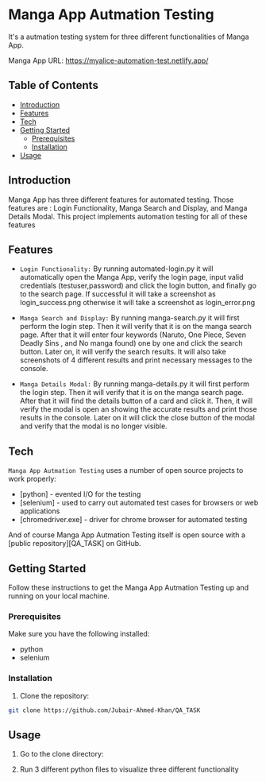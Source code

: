 # Manga App Autmation Testing

It's a autmation testing system for three different functionalities of Manga App.

Manga App URL: https://myalice-automation-test.netlify.app/


## Table of Contents

- [Introduction](#introduction)
- [Features](#features)
- [Tech](#tech)
- [Getting Started](#getting-started)
  - [Prerequisites](#prerequisites)
  - [Installation](#installation)
- [Usage](#usage)


## Introduction

Manga App has three different features for automated testing. Those features are : Login Functionality, Manga Search and Display, and Manga Details Modal. This project implements automation testing for all of these features

## Features

- `Login Functionality:` By running automated-login.py it will automatically open the Manga App, verify the login page, input valid credentials (testuser,password) and click the login button, and finally go to the search page. If successful it will take a screenshot as login_success.png otherwise it will take a screenshot as login_error.png

- `Manga Search and Display:` By running manga-search.py it will first perform the login step. Then it will verify that it is on the manga search page. After that it will enter four keywords (Naruto, One Piece, Seven Deadly Sins , and No manga found) one by one and click the search button. Later on, it will verify the search results. It will also take screenshots of 4 different results and print necessary messages to the console.

- `Manga Details Modal:` By running manga-details.py it will first perform the login step. Then it will verify that it is on the manga search page. After that it will find the details button of a card and click it. Then, it will verify the modal is open an showing the accurate results and print those results in the console. Later on it will click the close button of the modal and verify that the modal is no longer visible.

## Tech

`Manga App Autmation Testing` uses a number of open source projects to work properly:

- [python] - evented I/O for the testing
- [selenium] - used to carry out automated test cases for browsers or web applications
- [chromedriver.exe] - driver for chrome browser for automated testing

And of course Manga App Autmation Testing itself is open source with a [public repository][QA_TASK] on GitHub.

## Getting Started

Follow these instructions to get the Manga App Autmation Testing up and running on your local machine.

### Prerequisites

Make sure you have the following installed:

- python
- selenium

### Installation

1. Clone the repository:

```bash
git clone https://github.com/Jubair-Ahmed-Khan/QA_TASK

```

## Usage

1. Go to the clone directory:

2. Run 3 different python files to visualize three different functionality
